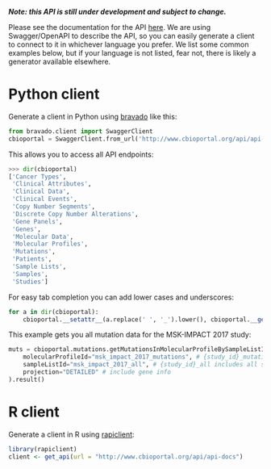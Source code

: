 _**Note: this API is still under development and subject to change.**_

Please see the documentation for the API
[here](http://www.cbioportal.org/api/swagger-ui.html).  We are using
Swagger/OpenAPI to describe the API, so you can easily generate a client to
connect to it in whichever language you prefer. We list some common examples
below, but if your language is not listed, fear not, there is likely a
generator available elsewhere.

# Python client
Generate a client in Python using [bravado](https://github.com/Yelp/bravado)
like this:

```python
from bravado.client import SwaggerClient
cbioportal = SwaggerClient.from_url('http://www.cbioportal.org/api/api-docs')
```
This allows you to access all API endpoints:
```python
>>> dir(cbioportal)
['Cancer Types',
 'Clinical Attributes',
 'Clinical Data',
 'Clinical Events',
 'Copy Number Segments',
 'Discrete Copy Number Alterations',
 'Gene Panels',
 'Genes',
 'Molecular Data',
 'Molecular Profiles',
 'Mutations',
 'Patients',
 'Sample Lists',
 'Samples',
 'Studies']
```
For easy tab completion you can add lower cases and underscores:
```python
for a in dir(cbioportal):
    cbioportal.__setattr__(a.replace(' ', '_').lower(), cbioportal.__getattr__(a))
```
This example gets you all mutation data for the MSK-IMPACT 2017 study:
```python
muts = cbioportal.mutations.getMutationsInMolecularProfileBySampleListIdUsingGET(
    molecularProfileId="msk_impact_2017_mutations", # {study_id}_mutations gives default mutations profile for study 
    sampleListId="msk_impact_2017_all", # {study_id}_all includes all samples
    projection="DETAILED" # include gene info
).result()
```

# R client
Generate a client in R using [rapiclient](https://github.com/bergant/rapiclient):
```R
library(rapiclient)
client <- get_api(url = "http://www.cbioportal.org/api/api-docs")
```
